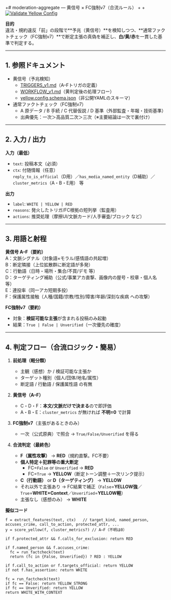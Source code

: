 +# moderation-aggregate — 黄信号 × FC強制v7（合流ルール）
+
+[![Validate Yellow Config](https://github.com/michito744/selfcheck-resources/actions/workflows/validate-yellow.yml/badge.svg?branch=main)](https://github.com/michito744/selfcheck-resources/actions/workflows/validate-yellow.yml)

**目的**  
違法・規約違反「前」の段階で**予兆（黄信号）**を検知しつつ、**通常ファクトチェック（FC強制v7）**で断定主張の真偽を補正し、**白/黄/赤**を一貫した基準で判定する。

---

## 1. 参照ドキュメント
- 黄信号（予兆検知）  
  - [TRIGGERS_v1.md](./yellow-signal/TRIGGERS_v1.md)（A–Fトリガの定義）  
  - [WORKFLOW_v1.md](./yellow-signal/WORKFLOW_v1.md)（黄判定後の処理フロー）  
  - [yellow.config.schema.json](./yellow-signal/yellow.config.schema.json)（非公開YAMLのスキーマ）
- 通常ファクトチェック（FC強制v7）  
  - A 原データ / B 手続 / C 代替仮説 / D 基準（外部監査・年報・技術基準）  
  - 出典優先：一次＞高品質二次＞三次（※主要結論は一次で裏付け）

---

## 2. 入力 / 出力

**入力（最低）**  
- `text`: 投稿本文（必須）
- `ctx`: 付随情報（任意）  
  `reply_to_is_official`（D用）／`has_media_named_entity`（D補助）／`cluster_metrics`（A・B・E用） 等

**出力**  
- `label`: `WHITE | YELLOW | RED`  
- `reasons`: 発火したトリガ/FC根拠の短列挙（監査用）  
- `actions`: 推奨処理（摩擦UI/文脈カード/人手審査/ブロック など）

---

## 3. 用語と射程

**黄信号 A–F（要約）**  
A：文脈シグナル（対象語×モラル/感情語の共起増）  
B：断定隣接（上位拡散群に断定語が多発）  
C：行動語（日時・場所・集合/不買/デモ 等）  
D：ターゲティング補助（公式/事業アカ直撃、画像内の屋号・校章・個人名 等）  
E：連投率（同一アカ短期多投）  
F：保護属性接触（人種/国籍/宗教/性別/障害/年齢/深刻な疾病 への攻撃）

**FC強制v7（要約）**  
- 対象：**検証可能な主張**が含まれる投稿のみ起動  
- 結果：`True | False | Unverified`（一次優先の確度）

---

## 4. 判定フロー（合流ロジック・簡易）

1) **前処理（軽分類）**  
   - 主観（感想）か / 検証可能な主張か  
   - ターゲット種別（個人/団体/地名/属性）  
   - 断定語 / 行動語 / 保護属性語 の有無

2) **黄信号（A–F）**  
   - C・D・F：**本文/文脈だけで決まる**ので即評価  
   - A・B・E：`cluster_metrics` が無ければ **不明=0** で計算

3) **FC強制v7**（主張があるときのみ）  
   - 一次（公式原典）で照合 → `True/False/Unverified` を得る

4) **合流判定（最終色）**  
   - **F（属性攻撃）** → **RED**（規約直撃。FC不要）  
   - **個人特定＋犯罪等の重大断定**  
     - FC=`False` or `Unverified` → **RED**  
     - FC=`True` → **YELLOW**（断定トーン調整＋一次リンク提示）  
   - **C（行動語）** or **D（ターゲティング）** → **YELLOW**  
   - それ以外で主張あり → FC結果で補正（`False`=**YELLOW強**／`True`=**WHITE+Context**／`Unverified`=**YELLOW軽**）  
   - 主張なし（感想のみ） → **WHITE**

**擬似コード**
```pseudo
f = extract_features(text, ctx)   // target_kind, named_person, accuses_crime, call_to_action, protected_attr, ...
y = score_yellow(f, cluster_metrics?) // A–F（不明は0）

if f.protected_attr && f.calls_for_exclusion: return RED

if f.named_person && f.accuses_crime:
  fc = run_factcheck(text)
  return (fc in {False, Unverified}) ? RED : YELLOW

if f.call_to_action or f.targets_official: return YELLOW
if not f.has_assertion: return WHITE

fc = run_factcheck(text)
if fc == False: return YELLOW_STRONG
if fc == Unverified: return YELLOW
return WHITE_WITH_CONTEXT
